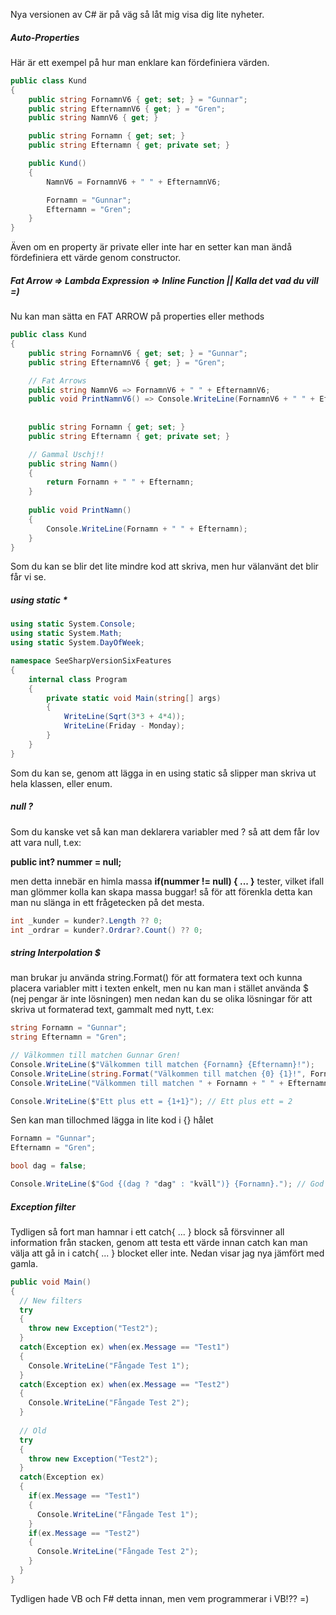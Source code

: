 Nya versionen av C# är på väg så låt mig visa dig lite nyheter.

##### Auto-Properties

Här är ett exempel på hur man enklare kan fördefiniera värden.
```csharp
public class Kund
{
    public string FornamnV6 { get; set; } = "Gunnar";
    public string EfternamnV6 { get; } = "Gren";
    public string NamnV6 { get; }

    public string Fornamn { get; set; }
    public string Efternamn { get; private set; }

    public Kund()
    {
        NamnV6 = FornamnV6 + " " + EfternamnV6;

        Fornamn = "Gunnar";
        Efternamn = "Gren";
    }
}
```

Även om en property är private eller inte har en setter kan man ändå fördefiniera ett värde genom constructor.

##### Fat Arrow => Lambda Expression => Inline Function || Kalla det vad du vill =)

Nu kan man sätta en FAT ARROW på properties eller methods
```csharp
public class Kund
{
    public string FornamnV6 { get; set; } = "Gunnar";
    public string EfternamnV6 { get; } = "Gren";

    // Fat Arrows
    public string NamnV6 => FornamnV6 + " " + EfternamnV6;
    public void PrintNamnV6() => Console.WriteLine(FornamnV6 + " " + EfternamnV6);
    
    
    public string Fornamn { get; set; }
    public string Efternamn { get; private set; }

    // Gammal Uschj!!
    public string Namn()
    {
        return Fornamn + " " + Efternamn;
    }
    
    public void PrintNamn()
    {
        Console.WriteLine(Fornamn + " " + Efternamn);
    }
}
```

Som du kan se blir det lite mindre kod att skriva, men hur välanvänt det blir får vi se.

##### using static *
```csharp
using static System.Console;
using static System.Math;
using static System.DayOfWeek;

namespace SeeSharpVersionSixFeatures
{
    internal class Program
    {
        private static void Main(string[] args)
        {
            WriteLine(Sqrt(3*3 + 4*4));             
            WriteLine(Friday - Monday);
        }
    }
}
```

Som du kan se, genom att lägga in en using static så slipper man skriva ut hela klassen, eller enum.

##### null ?
Som du kanske vet så kan man deklarera variabler med ? så att dem får lov att vara null, t.ex:

**public int? nummer = null;**

men detta innebär en himla massa **if(nummer != null) { ... }** tester, vilket ifall man glömmer kolla kan skapa massa buggar!
så för att förenkla detta kan man nu slänga in ett frågetecken på det mesta.
```csharp
int _kunder = kunder?.Length ?? 0;
int _ordrar = kunder?.Ordrar?.Count() ?? 0;
```

##### string Interpolation $
man brukar ju använda string.Format() för att formatera text och kunna placera variabler mitt i texten enkelt, men nu kan man i stället använda $ (nej pengar är inte lösningen) men nedan kan du se olika lösningar för att skriva ut formaterad text, gammalt med nytt, t.ex:
```csharp
string Fornamn = "Gunnar";
string Efternamn = "Gren";

// Välkommen till matchen Gunnar Gren!
Console.WriteLine($"Välkommen till matchen {Fornamn} {Efternamn}!");
Console.WriteLine(string.Format("Välkommen till matchen {0} {1}!", Fornamn, Efternamn));
Console.WriteLine("Välkommen till matchen " + Fornamn + " " + Efternamn + "!");

Console.WriteLine($"Ett plus ett = {1+1}"); // Ett plus ett = 2
```

Sen kan man tillochmed lägga in lite kod i {} hålet
```csharp
Fornamn = "Gunnar";
Efternamn = "Gren";

bool dag = false;

Console.WriteLine($"God {(dag ? "dag" : "kväll")} {Fornamn}."); // God kväll Gunnar.
```

##### Exception filter
Tydligen så fort man hamnar i ett catch{ ... } block så försvinner all information från stacken, genom att testa ett värde innan catch kan man välja att gå in i catch{ ... } blocket eller inte. Nedan visar jag nya jämfört med gamla.
```csharp
public void Main()
{
  // New filters
  try
  {	
    throw new Exception("Test2");
  }
  catch(Exception ex) when(ex.Message == "Test1")
  {
    Console.WriteLine("Fångade Test 1");
  }
  catch(Exception ex) when(ex.Message == "Test2")
  {
    Console.WriteLine("Fångade Test 2");
  }
  
  // Old
  try
  {	
    throw new Exception("Test2");
  }
  catch(Exception ex)
  {
    if(ex.Message == "Test1")
    {
      Console.WriteLine("Fångade Test 1");
    }
    if(ex.Message == "Test2")
    {
      Console.WriteLine("Fångade Test 2");
    }  
  }
}
```

Tydligen hade VB och F# detta innan, men vem programmerar i VB!?? =)
